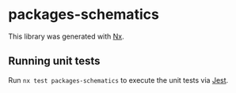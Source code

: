 # packages-schematics

This library was generated with [Nx](https://nx.dev).

## Running unit tests

Run `nx test packages-schematics` to execute the unit tests via [Jest](https://jestjs.io).
